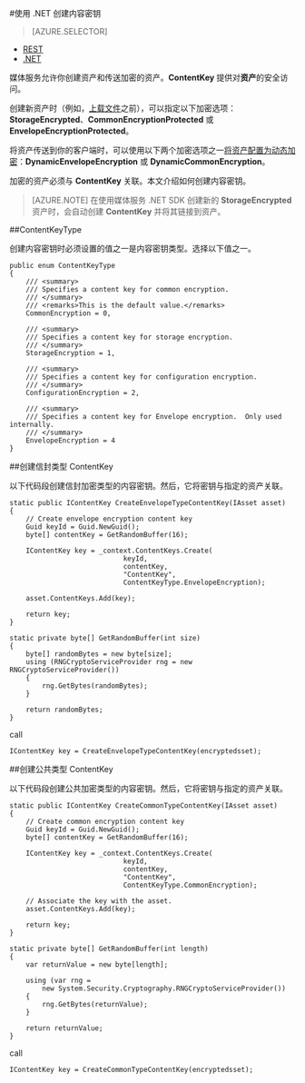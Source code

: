 <properties 
	pageTitle="使用 .NET 创建内容密钥" 
	description="了解如何创建提供对资产进行安全访问的内容密钥。" 
	services="media-services" 
	documentationCenter="" 
	authors="Juliako" 
	manager="erikre" 
	editor=""/>

<tags
	ms.service="media-services"
	ms.date="06/22/2016"
	wacn.date="08/15/2016"/>


#使用 .NET 创建内容密钥

> [AZURE.SELECTOR]
- [REST](/documentation/articles/media-services-rest-create-contentkey/)
- [.NET](/documentation/articles/media-services-dotnet-create-contentkey/)

媒体服务允许你创建资产和传送加密的资产。**ContentKey** 提供对**资产**的安全访问。

创建新资产时（例如，[上载文件](/documentation/articles/media-services-dotnet-upload-files/)之前），可以指定以下加密选项：**StorageEncrypted**、**CommonEncryptionProtected** 或 **EnvelopeEncryptionProtected**。

将资产传送到你的客户端时，可以使用以下两个加密选项之一[将资产配置为动态加密](/documentation/articles/media-services-dotnet-configure-asset-delivery-policy/)：**DynamicEnvelopeEncryption** 或 **DynamicCommonEncryption**。

加密的资产必须与 **ContentKey** 关联。本文介绍如何创建内容密钥。

>[AZURE.NOTE] 在使用媒体服务 .NET SDK 创建新的 **StorageEncrypted** 资产时，会自动创建 **ContentKey** 并将其链接到资产。

##ContentKeyType

创建内容密钥时必须设置的值之一是内容密钥类型。选择以下值之一。

    public enum ContentKeyType
    {
        /// <summary>
        /// Specifies a content key for common encryption.
        /// </summary>
        /// <remarks>This is the default value.</remarks>
        CommonEncryption = 0,

        /// <summary>
        /// Specifies a content key for storage encryption.
        /// </summary>
        StorageEncryption = 1,

        /// <summary>
        /// Specifies a content key for configuration encryption.
        /// </summary>
        ConfigurationEncryption = 2,

        /// <summary>
        /// Specifies a content key for Envelope encryption.  Only used internally.
        /// </summary>
        EnvelopeEncryption = 4
    }

##<a id="envelope_contentkey"></a>创建信封类型 ContentKey

以下代码段创建信封加密类型的内容密钥。然后，它将密钥与指定的资产关联。

    static public IContentKey CreateEnvelopeTypeContentKey(IAsset asset)
    {
        // Create envelope encryption content key
        Guid keyId = Guid.NewGuid();
        byte[] contentKey = GetRandomBuffer(16);

        IContentKey key = _context.ContentKeys.Create(
                                keyId,
                                contentKey,
                                "ContentKey",
                                ContentKeyType.EnvelopeEncryption);

        asset.ContentKeys.Add(key);

        return key;
    }

    static private byte[] GetRandomBuffer(int size)
    {
        byte[] randomBytes = new byte[size];
        using (RNGCryptoServiceProvider rng = new RNGCryptoServiceProvider())
        {
            rng.GetBytes(randomBytes);
        }

        return randomBytes;
    }

call

	IContentKey key = CreateEnvelopeTypeContentKey(encryptedsset);



##<a id="common_contentkey"></a>创建公共类型 ContentKey    

以下代码段创建公共加密类型的内容密钥。然后，它将密钥与指定的资产关联。

    static public IContentKey CreateCommonTypeContentKey(IAsset asset)
    {
        // Create common encryption content key
        Guid keyId = Guid.NewGuid();
        byte[] contentKey = GetRandomBuffer(16);

        IContentKey key = _context.ContentKeys.Create(
                                keyId,
                                contentKey,
                                "ContentKey",
                                ContentKeyType.CommonEncryption);

        // Associate the key with the asset.
        asset.ContentKeys.Add(key);

        return key;
    }

    static private byte[] GetRandomBuffer(int length)
    {
        var returnValue = new byte[length];

        using (var rng =
            new System.Security.Cryptography.RNGCryptoServiceProvider())
        {
            rng.GetBytes(returnValue);
        }

        return returnValue;
    }
call

	IContentKey key = CreateCommonTypeContentKey(encryptedsset); 

<!---HONumber=Mooncake_0808_2016-->